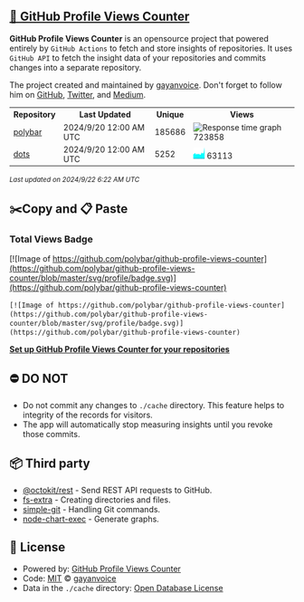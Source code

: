 ## [🚀 GitHub Profile Views Counter](https://github.com/gayanvoice/github-profile-views-counter)
**GitHub Profile Views Counter** is an opensource project that powered entirely by  `GitHub Actions` to fetch and store insights of repositories.
It uses `GitHub API` to fetch the insight data of your repositories and commits changes into a separate repository.

The project created and maintained by [gayanvoice](https://github.com/gayanvoice). Don't forget to follow him on [GitHub](https://github.com/gayanvoice), [Twitter](https://twitter.com/gayanvoice), and [Medium](https://gayanvoice.medium.com/).

<table>
	<tr>
		<th>
			Repository
		</th>
		<th>
			Last Updated
		</th>
		<th>
			Unique
		</th>
		<th>
			Views
		</th>
	</tr>
	<tr>
		<td>
			<a href="https://github.com/polybar/github-profile-views-counter/tree/master/readme/59212953/year.md">
				polybar
			</a>
		</td>
		<td>
			2024/9/20 12:00 AM UTC
		</td>
		<td>
			185686
		</td>
		<td>
			<img alt="Response time graph" src="https://github.com/polybar/github-profile-views-counter/raw/master/graph/59212953/small/year.png" height="20"> 723858
		</td>
	</tr>
	<tr>
		<td>
			<a href="https://github.com/jaagr/github-profile-views-counter/tree/master/readme/59114008/year.md">
				dots
			</a>
		</td>
		<td>
			2024/9/20 12:00 AM UTC
		</td>
		<td>
			5252
		</td>
		<td>
			<img alt="Response time graph" src="https://github.com/jaagr/github-profile-views-counter/raw/master/graph/59114008/small/year.png" height="20"> 63113
		</td>
	</tr>
</table>

<small><i>Last updated on 2024/9/22 6:22 AM UTC</i></small>

## ✂️Copy and 📋 Paste
### Total Views Badge
[![Image of https://github.com/polybar/github-profile-views-counter](https://github.com/polybar/github-profile-views-counter/blob/master/svg/profile/badge.svg)](https://github.com/polybar/github-profile-views-counter)

```readme
[![Image of https://github.com/polybar/github-profile-views-counter](https://github.com/polybar/github-profile-views-counter/blob/master/svg/profile/badge.svg)](https://github.com/polybar/github-profile-views-counter)
```
[**Set up GitHub Profile Views Counter for your repositories**](https://github.com/gayanvoice/github-profile-views-counter)
## ⛔ DO NOT
- Do not commit any changes to `./cache` directory. This feature helps to integrity of the records for visitors.
- The app will automatically stop measuring insights until you revoke those commits.
## 📦 Third party

- [@octokit/rest](https://www.npmjs.com/package/@octokit/rest) - Send REST API requests to GitHub.
- [fs-extra](https://www.npmjs.com/package/fs-extra) - Creating directories and files.
- [simple-git](https://www.npmjs.com/package/simple-git) - Handling Git commands.
- [node-chart-exec](https://www.npmjs.com/package/node-chart-exec) - Generate graphs.
## 📄 License
- Powered by: [GitHub Profile Views Counter](https://github.com/gayanvoice/github-profile-views-counter)
- Code: [MIT](./LICENSE) © [gayanvoice](https://github.com/gayanvoice)
- Data in the `./cache` directory: [Open Database License](https://opendatacommons.org/licenses/odbl/1-0/)